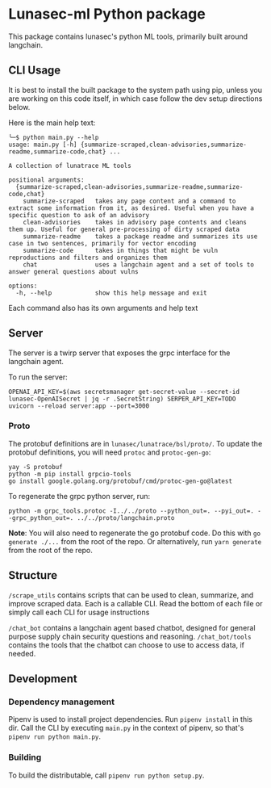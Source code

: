 
# Lunasec-ml Python package

This package contains lunasec's python ML tools, primarily built around langchain. 

## CLI Usage
It is best to install the built package to the system path using pip, unless you are working on this code itself, in which case
follow the dev setup directions below.

Here is the main help text:
```shell
╰─$ python main.py --help     
usage: main.py [-h] {summarize-scraped,clean-advisories,summarize-readme,summarize-code,chat} ...

A collection of lunatrace ML tools

positional arguments:
  {summarize-scraped,clean-advisories,summarize-readme,summarize-code,chat}
    summarize-scraped   takes any page content and a command to extract some information from it, as desired. Useful when you have a specific question to ask of an advisory
    clean-advisories    takes in advisory page contents and cleans them up. Useful for general pre-processing of dirty scraped data
    summarize-readme    takes a package readme and summarizes its use case in two sentences, primarily for vector encoding
    summarize-code      takes in things that might be vuln reproductions and filters and organizes them
    chat                uses a langchain agent and a set of tools to answer general questions about vulns

options:
  -h, --help            show this help message and exit

```

Each command also has its own arguments and help text

## Server

The server is a twirp server that exposes the grpc interface for the langchain agent.

To run the server:
```shell
OPENAI_API_KEY=$(aws secretsmanager get-secret-value --secret-id lunasec-OpenAISecret | jq -r .SecretString) SERPER_API_KEY=TODO uvicorn --reload server:app --port=3000
```

### Proto
The protobuf definitions are in `lunasec/lunatrace/bsl/proto/`. To update the protobuf definitions, you will need `protoc` and `protoc-gen-go`:

```shell
yay -S protobuf
python -m pip install grpcio-tools
go install google.golang.org/protobuf/cmd/protoc-gen-go@latest
```

To regenerate the grpc python server, run:
```
python -m grpc_tools.protoc -I../../proto --python_out=. --pyi_out=. --grpc_python_out=. ../../proto/langchain.proto
```

**Note**: You will also need to regenerate the go protobuf code. Do this with `go generate ./...` from the root of the repo. Or alternatively, run `yarn generate` from the root of the repo.

## Structure

`/scrape_utils` contains scripts that can be used to clean, summarize, and improve scraped data. Each is a callable CLI. Read the bottom of each file 
or simply call each CLI for usage instructions

`/chat_bot` contains a langchain agent based chatbot, designed for general purpose supply chain security questions and reasoning. `/chat_bot/tools` 
contains the tools that the chatbot can choose to use to access data, if needed.


## Development


### Dependency management
Pipenv is used to install project dependencies. Run `pipenv install` in this dir. Call the CLI by executing `main.py` in the context of pipenv,
so that's `pipenv run python main.py`.

### Building
To build the distributable, call `pipenv run python setup.py`.
